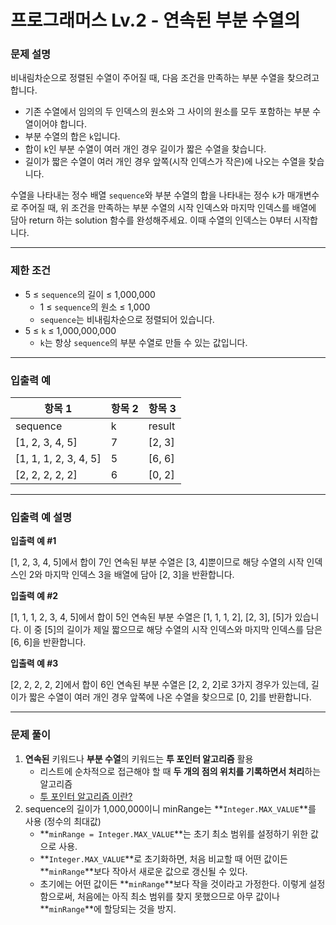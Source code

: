 # 프로그래머스 Lv.2 - 연속된 부분 수열의 
### 문제 설명
비내림차순으로 정렬된 수열이 주어질 때, 다음 조건을 만족하는 부분 수열을 찾으려고 합니다.

- 기존 수열에서 임의의 두 인덱스의 원소와 그 사이의 원소를 모두 포함하는 부분 수열이어야 합니다.
- 부분 수열의 합은 `k`입니다.
- 합이 `k`인 부분 수열이 여러 개인 경우 길이가 짧은 수열을 찾습니다.
- 길이가 짧은 수열이 여러 개인 경우 앞쪽(시작 인덱스가 작은)에 나오는 수열을 찾습니다.

수열을 나타내는 정수 배열 `sequence`와 부분 수열의 합을 나타내는 정수 `k`가 매개변수로 주어질 때, 위 조건을 만족하는 부분 수열의 시작 인덱스와 마지막 인덱스를 배열에 담아 return 하는 solution 함수를 완성해주세요. 이때 수열의 인덱스는 0부터 시작합니다.

---

### 제한 조건
- 5 ≤ `sequence`의 길이 ≤ 1,000,000
    - 1 ≤ `sequence`의 원소 ≤ 1,000
    - `sequence`는 비내림차순으로 정렬되어 있습니다.
- 5 ≤ `k` ≤ 1,000,000,000
    - `k`는 항상 `sequence`의 부분 수열로 만들 수 있는 값입니다.

---

### 입출력 예
항목 1 | 항목 2 | 항목 3
----- | ----- | -----
sequence | k | result
[1, 2, 3, 4, 5] | 7 | [2, 3]
[1, 1, 1, 2, 3, 4, 5] | 5 | [6, 6]
[2, 2, 2, 2, 2] | 6 | [0, 2]

---

### 입출력 예 설명

**입출력 예 #1**

[1, 2, 3, 4, 5]에서 합이 7인 연속된 부분 수열은 [3, 4]뿐이므로 해당 수열의 시작 인덱스인 2와 마지막 인덱스 3을 배열에 담아 [2, 3]을 반환합니다.

**입출력 예 #2**

[1, 1, 1, 2, 3, 4, 5]에서 합이 5인 연속된 부분 수열은 [1, 1, 1, 2], [2, 3], [5]가 있습니다. 이 중 [5]의 길이가 제일 짧으므로 해당 수열의 시작 인덱스와 마지막 인덱스를 담은 [6, 6]을 반환합니다.

**입출력 예 #3**

[2, 2, 2, 2, 2]에서 합이 6인 연속된 부분 수열은 [2, 2, 2]로 3가지 경우가 있는데, 길이가 짧은 수열이 여러 개인 경우 앞쪽에 나온 수열을 찾으므로 [0, 2]를 반환합니다.

---

### 문제 풀이
1. **연속된** 키워드나 **부분 수열**의 키워드는 **투 포인터 알고리즘** 활용
    - 리스트에 순차적으로 접근해야 할 때 **두 개의 점의 위치를 기록하면서 처리**하는 알고리즘
    - [투 포인터 알고리즘 이란?](https://code-lab1.tistory.com/276)
2. sequence의 길이가 1,000,000이니 minRange는 **`Integer.MAX_VALUE`**를 사용 (정수의 최대값)
    - **`minRange = Integer.MAX_VALUE`**는 초기 최소 범위를 설정하기 위한 값으로 사용.
    - **`Integer.MAX_VALUE`**로 초기화하면, 처음 비교할 때 어떤 값이든 **`minRange`**보다 작아서 새로운 값으로 갱신될 수 있다.
    - 초기에는 어떤 값이든 **`minRange`**보다 작을 것이라고 가정한다. 이렇게 설정함으로써, 처음에는 아직 최소 범위를 찾지 못했으므로 아무 값이나 **`minRange`**에 할당되는 것을 방지.
